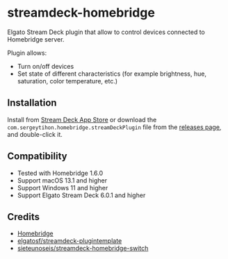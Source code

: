 # streamdeck-homebridge

Elgato Stream Deck plugin that allow to control devices connected to Homebridge server.

Plugin allows:

- Turn on/off devices
- Set state of different characteristics (for example brightness, hue, saturation, color temperature, etc.)

## Installation

Install from [Stream Deck App Store](https://apps.elgato.com/plugins/com.sergeytihon.homebridge) or download the `com.sergeytihon.homebridge.streamDeckPlugin` file from the [releases page](https://github.com/sergey-tihon/streamdeck-homebridge/releases), and double-click it.

## Compatibility

- Tested with Homebridge 1.6.0
- Support macOS 13.1 and higher
- Support Windows 11 and higher
- Support Elgato Stream Deck 6.0.1 and higher

## Credits

- [Homebridge](https://homebridge.io)
- [elgatosf/streamdeck-plugintemplate](https://github.com/elgatosf/streamdeck-plugintemplate)
- [sieteunoseis/streamdeck-homebridge-switch](https://github.com/sieteunoseis/streamdeck-homebridge-switch)
